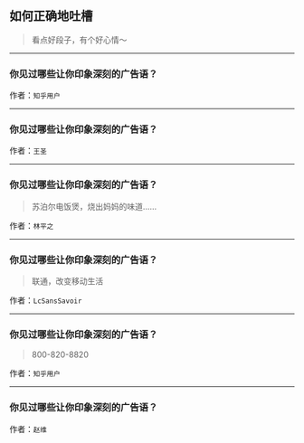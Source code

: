 ## 如何正确地吐槽

> 看点好段子，有个好心情～


 
---

### 你见过哪些让你印象深刻的广告语？

> 


作者：`知乎用户`

---

### 你见过哪些让你印象深刻的广告语？

> 


作者：`王圣`

---

### 你见过哪些让你印象深刻的广告语？

> 苏泊尔电饭煲，烧出妈妈的味道……


作者：`林平之`

---

### 你见过哪些让你印象深刻的广告语？

> 联通，改变移动生活


作者：`LcSansSavoir`

---

### 你见过哪些让你印象深刻的广告语？

> 800-820-8820


作者：`知乎用户`

---

### 你见过哪些让你印象深刻的广告语？

> 


作者：`赵维`